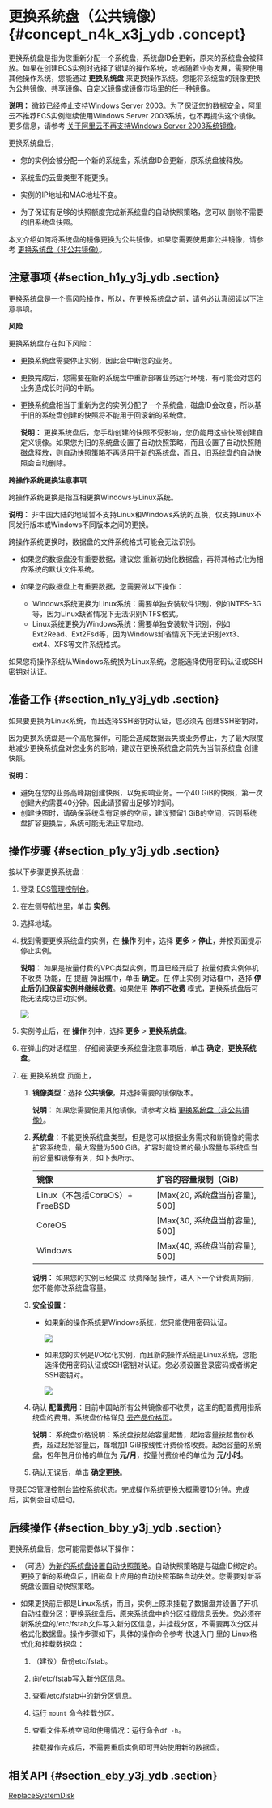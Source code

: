 # 更换系统盘（公共镜像） {#concept_n4k_x3j_ydb .concept}

更换系统盘是指为您重新分配一个系统盘，系统盘ID会更新，原来的系统盘会被释放。如果在创建ECS实例时选择了错误的操作系统，或者随着业务发展，需要使用其他操作系统，您能通过 **更换系统盘** 来更换操作系统。您能将系统盘的镜像更换为公共镜像、共享镜像、自定义镜像或镜像市场里的任一种镜像。

**说明：** 微软已经停止支持Windows Server 2003。为了保证您的数据安全，阿里云不推荐ECS实例继续使用Windows Server 2003系统，也不再提供这个镜像。更多信息，请参考 [关于阿里云不再支持Windows Server 2003系统镜像](https://help.aliyun.com/document_detail/59513.html)。

更换系统盘后，

-   您的实例会被分配一个新的系统盘，系统盘ID会更新，原系统盘被释放。

-   系统盘的云盘类型不能更换。

-   实例的IP地址和MAC地址不变。

-   为了保证有足够的快照额度完成新系统盘的自动快照策略，您可以 删除不需要的旧系统盘快照。


本文介绍如何将系统盘的镜像更换为公共镜像。如果您需要使用非公共镜像，请参考 [更换系统盘（非公共镜像）](cn.zh-CN/用户指南/云盘/更换系统盘（非公共镜像）.md#)。

## 注意事项 {#section_h1y_y3j_ydb .section}

更换系统盘是一个高风险操作，所以，在更换系统盘之前，请务必认真阅读以下注意事项。

**风险**

更换系统盘存在如下风险：

-   更换系统盘需要停止实例，因此会中断您的业务。

-   更换完成后，您需要在新的系统盘中重新部署业务运行环境，有可能会对您的业务造成长时间的中断。

-   更换系统盘相当于重新为您的实例分配了一个系统盘，磁盘ID会改变，所以基于旧的系统盘创建的快照将不能用于回滚新的系统盘。

    **说明：** 更换系统盘后，您手动创建的快照不受影响，您仍能用这些快照创建自定义镜像。如果您为旧的系统盘设置了自动快照策略，而且设置了自动快照随磁盘释放，则自动快照策略不再适用于新的系统盘，而且，旧系统盘的自动快照会自动删除。


**跨操作系统更换注意事项**

跨操作系统更换是指互相更换Windows与Linux系统。

**说明：** 非中国大陆的地域暂不支持Linux和Windows系统的互换，仅支持Linux不同发行版本或Windows不同版本之间的更换。

跨操作系统更换时，数据盘的文件系统格式可能会无法识别。

-   如果您的数据盘没有重要数据，建议您 重新初始化数据盘，再将其格式化为相应系统的默认文件系统。

-   如果您的数据盘上有重要数据，您需要做以下操作：

    -   Windows系统更换为Linux系统：需要单独安装软件识别，例如NTFS-3G等，因为Linux缺省情况下无法识别NTFS格式。
    -   Linux系统更换为Windows系统：需要单独安装软件识别，例如Ext2Read、Ext2Fsd等，因为Windows卸省情况下无法识别ext3、ext4、XFS等文件系统格式。

如果您将操作系统从Windows系统换为Linux系统，您能选择使用密码认证或SSH密钥对认证。

## 准备工作 {#section_n1y_y3j_ydb .section}

如果要更换为Linux系统，而且选择SSH密钥对认证，您必须先 创建SSH密钥对。

因为更换系统盘是一个高危操作，可能会造成数据丢失或业务停止，为了最大限度地减少更换系统盘对您业务的影响，建议在更换系统盘之前先为当前系统盘 创建快照。

**说明：** 

-   避免在您的业务高峰期创建快照，以免影响业务。一个40 GiB的快照，第一次创建大约需要40分钟。因此请预留出足够的时间。
-   创建快照时，请确保系统盘有足够的空间，建议预留1 GiB的空间，否则系统盘扩容更换后，系统可能无法正常启动。

## 操作步骤 {#section_p1y_y3j_ydb .section}

按以下步骤更换系统盘：

1.  登录 [ECS管理控制台](https://ecs.console.aliyun.com/#/home)。
2.  在左侧导航栏里，单击 **实例**。
3.  选择地域。
4.  找到需要更换系统盘的实例，在 **操作** 列中，选择 **更多** \> **停止**，并按页面提示停止实例。

    **说明：** 如果是按量付费的VPC类型实例，而且已经开启了 按量付费实例停机不收费 功能，在 提醒 弹出框中，单击 **确定**。在 停止实例 对话框中，选择 **停止后仍旧保留实例并继续收费**。如果使用 **停机不收费** 模式，更换系统盘后可能无法成功启动实例。

    ![](http://static-aliyun-doc.oss-cn-hangzhou.aliyuncs.com/assets/img/9676/5328_zh-CN.png)

5.  实例停止后，在 **操作** 列中，选择 **更多** \> **更换系统盘**。
6.  在弹出的对话框里，仔细阅读更换系统盘注意事项后，单击 **确定，更换系统盘**。
7.  在 更换系统盘 页面上，
    1.  **镜像类型**：选择 **公共镜像**，并选择需要的镜像版本。

        **说明：** 如果您需要使用其他镜像，请参考文档 [更换系统盘（非公共镜像）](cn.zh-CN/用户指南/云盘/更换系统盘（非公共镜像）.md#)。

    2.  **系统盘**：不能更换系统盘类型，但是您可以根据业务需求和新镜像的需求扩容系统盘，最大容量为500 GiB。扩容时能设置的最小容量与系统盘当前容量和镜像有关，如下表所示。

        |镜像|扩容的容量限制（GiB）|
        |:-|:-----------|
        |Linux（不包括CoreOS）+ FreeBSD|\[Max\{20, 系统盘当前容量\}, 500\]|
        |CoreOS|\[Max\{30, 系统盘当前容量\}, 500\]|
        |Windows|\[Max\{40, 系统盘当前容量\}, 500\]|

        **说明：** 如果您的实例已经做过 续费降配 操作，进入下一个计费周期前，您不能修改系统盘容量。

    3.  **安全设置**：
        -   如果新的操作系统是Windows系统，您只能使用密码认证。

            ![](http://static-aliyun-doc.oss-cn-hangzhou.aliyuncs.com/assets/img/9682/5517_zh-CN.png)

        -   如果您的实例是I/O优化实例，而且新的操作系统是Linux系统，您能选择使用密码认证或SSH密钥对认证。您必须设置登录密码或者绑定SSH密钥对。

            ![](http://static-aliyun-doc.oss-cn-hangzhou.aliyuncs.com/assets/img/9682/5518_zh-CN.png)

    4.  确认 **配置费用**：目前中国站所有公共镜像都不收费，这里的配置费用指系统盘的费用。系统盘价格详见 [云产品价格页](https://www.aliyun.com/price/product#/ecs/detail)。

        **说明：** 系统盘价格说明：系统盘按起始容量起售，起始容量按起售价收费，超过起始容量后，每增加1 GiB按线性计费价格收费。起始容量的系统盘，包年包月价格的单位为 **元/月**，按量付费价格的单位为 **元/小时**。

    5.  确认无误后，单击 **确定更换**。

登录ECS管理控制台监控系统状态。完成操作系统更换大概需要10分钟。完成后，实例会自动启动。

## 后续操作 {#section_bby_y3j_ydb .section}

更换系统盘后，您可能需要做以下操作：

-   （可选）[为新的系统盘设置自动快照策略](cn.zh-CN/用户指南/快照/为磁盘设置自动快照策略.md#)。自动快照策略是与磁盘ID绑定的。更换了新的系统盘后，旧磁盘上应用的自动快照策略自动失效。您需要对新系统盘设置自动快照策略。

-   如果更换前后都是Linux系统，而且，实例上原来挂载了数据盘并设置了开机自动挂载分区：更换系统盘后，原来系统盘中的分区挂载信息丢失。您必须在新系统盘的/etc/fstab文件写入新分区信息，并挂载分区，不需要再次分区并格式化数据盘。操作步骤如下，具体的操作命令参考 快速入门 里的 Linux格式化和挂载数据盘：

    1.  （建议）备份etc/fstab。
    2.  向/etc/fstab写入新分区信息。
    3.  查看/etc/fstab中的新分区信息。
    4.  运行 `mount` 命令挂载分区。
    5.  查看文件系统空间和使用情况：运行命令`df -h`。

        挂载操作完成后，不需要重启实例即可开始使用新的数据盘。


## 相关API {#section_eby_y3j_ydb .section}

[ReplaceSystemDisk](../cn.zh-CN/API参考/磁盘/ReplaceSystemDisk.md#)

